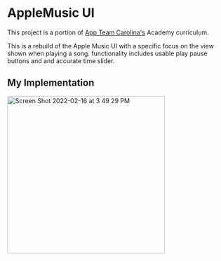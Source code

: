 # AppleMusic UI

This project is a portion of <a href="https://appteamcarolina.com">App Team Carolina's</a> Academy curriculum.

This is a rebuild of the Apple Music UI with a specific focus on the view shown when playing a song. functionality includes usable play pause buttons and and accurate time slider.

## My Implementation

<img width="359" alt="Screen Shot 2022-02-16 at 3 49 29 PM" src="https://user-images.githubusercontent.com/69765035/161447098-74f2bc82-cef5-4d9d-bfeb-88f40e6c0e30.png">




